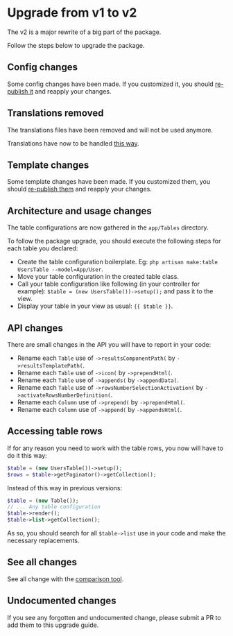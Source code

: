 # Upgrade from v1 to v2

The v2 is a major rewrite of a big part of the package.

Follow the steps below to upgrade the package.

## Config changes

Some config changes have been made. If you customized it, you should [re-publish it](../../README.md#configuration) and reapply your changes.

## Translations removed

The translations files have been removed and will not be used anymore.

Translations have now to be handled [this way](../../README.md#translations).

## Template changes

Some template changes have been made. If you customized them, you should [re-publish them](../../README.md#templates) and reapply your changes.

## Architecture and usage changes

The table configurations are now gathered in the `app/Tables` directory.

To follow the package upgrade, you should execute the following steps for each table you declared:

* Create the table configuration boilerplate. Eg: `php artisan make:table UsersTable --model=App/User`.
* Move your table configuration in the created table class.
* Call your table configuration like following (in your controller for example): `$table = (new UsersTable())->setup();` and pass it to the view.
* Display your table in your view as usual: `{{ $table }}`.

## API changes

There are small changes in the API you will have to report in your code:

* Rename each `Table` use of `->resultsComponentPath(` by `->resultsTemplatePath(`.
* Rename each `Table` use of `->icon(` by `->prependHtml(`.
* Rename each `Table` use of `->appends(` by `->appendData(`.
* Rename each `Table` use of `->rowsNumberSelectionActivation(` by `->activateRowsNumberDefinition(`.
* Rename each `Column` use of `->prepend(` by `->prependHtml(`.
* Rename each `Column` use of `->append(` by `->appendsHtml(`.

## Accessing table rows

If for any reason you need to work with the table rows, you now will have to do it this way:

```php
$table = (new UsersTable())->setup();
$rows = $table->getPaginator()->getCollection();
```

Instead of this way in previous versions:

```php
$table = (new Table());
// ... Any table configuration
$table->render();
$table->list->getCollection();
```

As so, you should search for all `$table->list` use in your code and make the necessary replacements.

## See all changes

See all change with the [comparison tool](https://github.com/JscDev/laravel-table/compare/1.5.0...2.0.0).

## Undocumented changes

If you see any forgotten and undocumented change, please submit a PR to add them to this upgrade guide.
